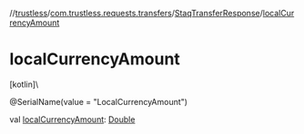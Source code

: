 //[trustless](../../../index.md)/[com.trustless.requests.transfers](../index.md)/[StaqTransferResponse](index.md)/[localCurrencyAmount](local-currency-amount.md)

# localCurrencyAmount

[kotlin]\

@SerialName(value = &quot;LocalCurrencyAmount&quot;)

val [localCurrencyAmount](local-currency-amount.md): [Double](https://kotlinlang.org/api/latest/jvm/stdlib/kotlin/-double/index.html)
